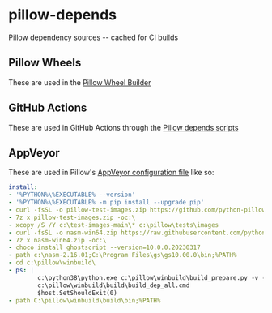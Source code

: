 pillow-depends
==============

Pillow dependency sources -- cached for CI builds

Pillow Wheels
-------------

These are used in the [Pillow Wheel Builder](https://github.com/python-pillow/pillow-wheels)

GitHub Actions
--------------

These are used in GitHub Actions through the [Pillow depends scripts](https://github.com/python-pillow/Pillow/tree/main/depends)

AppVeyor
--------

These are used in Pillow's [AppVeyor configuration file](https://github.com/python-pillow/Pillow/blob/main/.appveyor.yml#L21) like so:

```yaml
install:
- '%PYTHON%\%EXECUTABLE% --version'
- '%PYTHON%\%EXECUTABLE% -m pip install --upgrade pip'
- curl -fsSL -o pillow-test-images.zip https://github.com/python-pillow/test-images/archive/main.zip
- 7z x pillow-test-images.zip -oc:\
- xcopy /S /Y c:\test-images-main\* c:\pillow\tests\images
- curl -fsSL -o nasm-win64.zip https://raw.githubusercontent.com/python-pillow/pillow-depends/main/nasm-2.16.01-win64.zip
- 7z x nasm-win64.zip -oc:\
- choco install ghostscript --version=10.0.0.20230317
- path c:\nasm-2.16.01;C:\Program Files\gs\gs10.00.0\bin;%PATH%
- cd c:\pillow\winbuild\
- ps: |
        c:\python38\python.exe c:\pillow\winbuild\build_prepare.py -v --depends=C:\pillow-depends\
        c:\pillow\winbuild\build\build_dep_all.cmd
        $host.SetShouldExit(0)
- path C:\pillow\winbuild\build\bin;%PATH%
```
